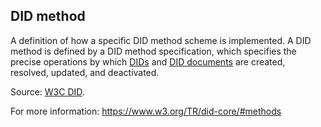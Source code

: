 ## DID method

<p class="c8"><span>A definition of how a specific </span><span>DID method scheme</span><span>&nbsp;is implemented. A DID method is defined by a DID method specification, which specifies the precise operations by which </span><span class="c2"><a class="c3" href="#h.zh539v9ul471">DIDs</a></span><span>&nbsp;and </span><span class="c2"><a class="c3" href="#h.yjwocacp570p">DID documents</a></span><span class="c0">&nbsp;are created, resolved, updated, and deactivated.</span></p><p class="c8"><span>Source: </span><span class="c2"><a class="c3" href="https://www.google.com/url?q=https://www.w3.org/TR/did-core/%23dfn-did-methods&amp;sa=D&amp;source=editors&amp;ust=1706779842600779&amp;usg=AOvVaw0z6yjunrd3cifwxQ_Rjvwu">W3C DID</a></span><span class="c0">.</span></p><p class="c8"><span>For more information: </span><span class="c2"><a class="c3" href="https://www.google.com/url?q=https://www.w3.org/TR/did-core/%23methods&amp;sa=D&amp;source=editors&amp;ust=1706779842601132&amp;usg=AOvVaw03H6C_XeuIuqvSgmZI1H8x">https://www.w3.org/TR/did-core/#methods</a></span><span class="c0">&nbsp;</span></p>

